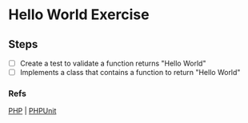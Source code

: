 # Hello World Exercise

## Steps

- [ ] Create a test to validate a function returns "Hello World"
- [ ] Implements a class that contains a function to return "Hello World"

### Refs

[PHP](https://www.php.net/docs.php) | [PHPUnit](https://phpunit.de/documentation.html)